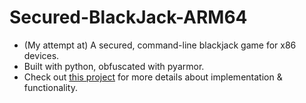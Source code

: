 # Secured-BlackJack-ARM64
- (My attempt at) A secured, command-line blackjack game for x86 devices.
- Built with python, obfuscated with pyarmor.
- Check out [this project](https://github.com/Red91K/Secured-Blackjack) for more details about implementation & functionality.

